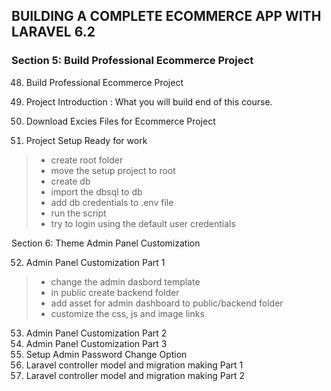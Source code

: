 ## BUILDING A COMPLETE ECOMMERCE APP WITH LARAVEL 6.2


### Section 5: Build Professional Ecommerce Project

48. Build Professional Ecommerce Project
49. Project Introduction : What you will build end of this course.
50. Download Excies Files for Ecommerce Project

51. Project Setup Ready for work
> - create root folder
> - move the setup project to root
> - create db
> - import the dbsql to db
> - add db credentials to .env file
> - run the script
> - try to login using the default user credentials


Section 6: Theme Admin Panel Customization

52. Admin Panel Customization Part 1
> - change the admin dasbord template
> - in public create backend folder
> - add asset for admin dashboard to public/backend folder
> - customize the css, js and image links


53. Admin Panel Customization Part 2
54. Admin Panel Customization Part 3
55. Setup Admin Password Change Option
56. Laravel controller model and migration making Part 1
57. Laravel controller model and migration making Part 2
